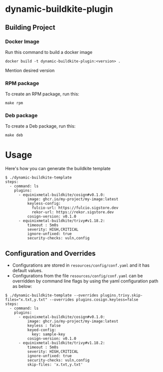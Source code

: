 # dynamic-buildkite-plugin

## Building Project
### Docker Image
Run this command to build a docker image
```
docker build -t dynamic-buildkite-plugin:<version> .
```
Mention desired version
### RPM package
To create an RPM package, run this:
```
make rpm
```
### Deb package
To create a Deb package, run this:
```
make deb
```

# Usage
Here's how you can generate the buildkite template
```
$ ./dynamic-buildkite-template
steps:
  - command: ls
    plugins:
      - equinixmetal-buildkite/cosign#v0.1.0:
          image: ghcr.io/my-project/my-image:latest
          keyless-config:
            fulcio-url: https://fulcio.sigstore.dev
            rekor-url: https://rekor.sigstore.dev
          cosign-version: v0.1.0
      - equinixmetal-buildkite/trivy#v1.18.2:
          timeout : 5m0s
          severity: HIGH,CRITICAL
          ignore-unfixed: true
          security-checks: vuln,config
```
## Configuration and Overrides
* Configurations are stored in `resources/config/conf.yaml` and it has default values.
* Configurations from the file `resources/config/conf.yaml` can be overridden by command line flags by using the yaml configuration path as below:
```
$ ./dynamic-buildkite-template --overrides plugins.trivy.skip-files="x.txt,y.txt" --overrides plugins.cosign.keyless=false
steps:
  - command: ls
    plugins:
      - equinixmetal-buildkite/cosign#v0.1.0:
          image: ghcr.io/my-project/my-image:latest
          keyless : false
          keyed-config:
            key: sample-key
          cosign-version: v0.1.0
      - equinixmetal-buildkite/trivy#v1.18.2:
          timeout : 5m0s
          severity: HIGH,CRITICAL
          ignore-unfixed: true
          security-checks: vuln,config
          skip-files: 'x.txt,y.txt'
```